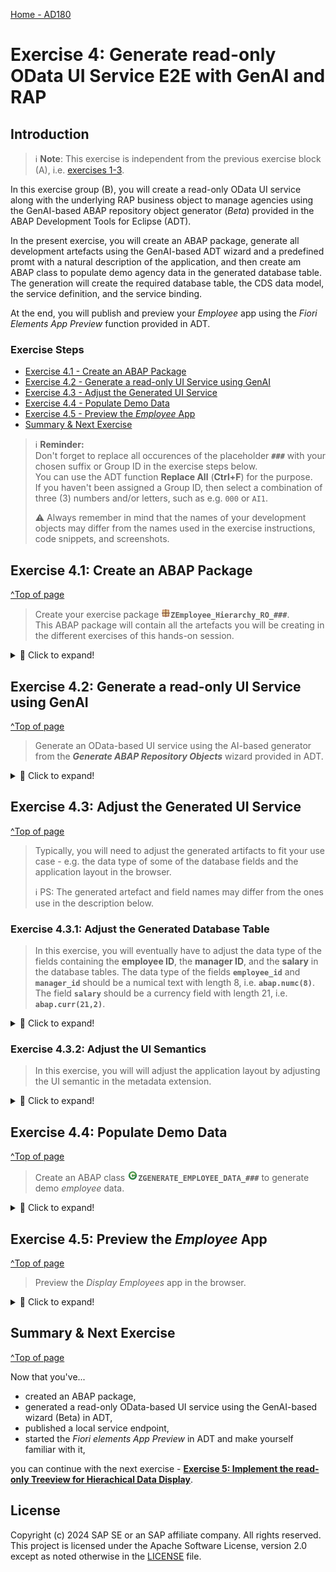 [Home - AD180](/README.md#exercises)

# Exercise 4: Generate read-only OData UI Service E2E with GenAI and RAP

## Introduction

> ℹ️ **Note**: This exercise is independent from the previous exercise block (A), i.e. [exercises 1-3](../ex01/README.md). 

In this exercise group (B), you will create a read-only OData UI service along with the underlying RAP business object to manage agencies using the GenAI-based ABAP repository object generator (_Beta_) provided in the ABAP Development Tools for Eclipse (ADT). 

In the present exercise, you will create an ABAP package, generate all development artefacts using the GenAI-based ADT wizard and a predefined promt with a natural description of the application, and then create am ABAP class to populate demo agency data in the generated database table. The generation will create the required database table, the CDS data model, the service definition, and the service binding. 

At the end, you will publish and preview your _Employee_ app using the _Fiori Elements App Preview_ function provided in ADT. 

### Exercise Steps

- [Exercise 4.1 - Create an ABAP Package](#exercise-41-create-an-abap-package)
- [Exercise 4.2 - Generate a read-only UI Service using GenAI](#exercise-42-generate-a-read-only-ui-service-using-genai)
- [Exercise 4.3 - Adjust the Generated UI Service](#exercise-43-adjust-the-generated-ui-service)
- [Exercise 4.4 - Populate Demo Data](#exercise-44-populate-demo-data)
- [Exercise 4.5 - Preview the _Employee_ App](#exercise-45-preview-the-employee-app)
- [Summary & Next Exercise](#summary--next-exercise)  


> ℹ️ **Reminder:**   
> Don't forget to replace all occurences of the placeholder **`###`** with your chosen suffix or Group ID in the exercise steps below.   
> You can use the ADT function **Replace All** (**Ctrl+F**) for the purpose.   
> If you haven't been assigned a Group ID, then select a combination of three (3) numbers and/or letters, such as e.g. `000` or `AI1`. 
> 
> ⚠️ Always remember in mind that the names of your development objects may differ from the names used in the exercise instructions, code snippets, and screenshots. 

## Exercise 4.1: Create an ABAP Package
[^Top of page](#)

> Create your exercise package ![package](../images/adt_package.png)**`ZEmployee_Hierarchy_RO_###`**.   
> This ABAP package will contain all the artefacts you will be creating in the different exercises of this hands-on session.

 <details>
  <summary>🔵 Click to expand!</summary>

   1. In ADT, go to the **Project Explorer**, right-click on your ![project](../images/adt_project.png)ABAP Cloud Project, select **New** > **ABAP Package** from the context menu.
 
      Maintain the required information provided below and click **Next** to continue. 
 
      Replace the occurrence of the placeholder **`###`** with your chosen or assigned suffix, which should be a combination of three (3) numbers and/or letters, e.g. **`476`** or **`AP3`**. 
 
      - Name: **`ZRAP120_Employee_###`** 
      - Description: _**`Employees App`**_
      - Select the box ✅**Add to favorites package**
      - Superpackage: **`ZLOCAL`**  
 
      > ℹ️ The suffix **`000`** is used for the screenshots in this exercise. Use a different suffix.        
 
      Provide a transport request if requested and click **Finish**.           
      
      <img src="images/ro01.png" alt="generate UI service" width="50%">

</details>

## Exercise 4.2: Generate a read-only UI Service using GenAI
[^Top of page](#)

 > Generate an OData-based UI service using the AI-based generator from the **_Generate ABAP Repository Objects_** wizard provided in ADT.

 <details>
  <summary>🔵 Click to expand!</summary>

   1. Right-click on your ![project](../images/adt_project.png)ABAP Cloud project and select **New** > **Generate ABAP Repository Objects** from the context menu.
      
      Select the entry **`OData UI Service Supported by AI (Beta)`** in the wizard and click **Next >**.
      
      Maintain your package name ![package](../images/adt_package.png)**`ZRAP120_Employee_###`** and click **Next >**.                  
 
      <table>
      <tr>
          <td><img src="images/ro02.png" alt="generate UI service" width="100%"></td>
          <td><img src="images/ro03.png" alt="generate UI service" width="100%"></td>
          <td><img src="images/ro04.png" alt="generate UI service" width="100%"></td>
      </tr>
      </table>

   3. Clear the default prompt, insert the one provided below for this exercise, and click **Next >**. 
 
      Replace the occurence of the placeholder `###` with your chosen suffix.
      
 
      ```PROMPT
        Generate a read-only application for displaying employees. 
        The employee entity requires the fields employee_id, first_name, last_name, salary, manager_id, and manager_uuid. 
        Use a numerical data type with length 6 for the fields employee_id and manager_id.
        Use the uuid data type for the field manager_uuid.
        Use built-in character string data type char with length 40 for the fields first_name and last_name. 
        Salary is a currency field with length 21. 
        Create the object names with the suffix '###'.
      ```

      <img src="images/ro05.png" alt="generate UI service" width="50%">
 
       The wizard now shows the list of all artifacts that will be generated and the ability to preview some of them - e.g. database tables. 
        
       <img src="images/ro06.png" alt="generate UI service" width="50%">
 
      > ℹ️ **Note**:  
      > 
      > 1️⃣ Please note that the names of repository objects, table fields, and other elements in your preview may differ from those shown in the screenshots or used in the exercise description and the code snippets provided, as there is no guarantee from the GenAI side. The ability to customize the suggestions will be provided in future releases.
      >
      > 2️⃣ According to the [naming conventions of the Virtual Data Model (VDM) in SAP S/4HANA](https://help.sap.com/docs/SAP_S4HANA_CLOUD/c0c54048d35849128be8e872df5bea6d/8a8cee943ef944fe8936f4cc60ba9bc1.html), interface views have the prefix **`<namespace>I_`** and basic/composite restricted reuse views and BO views have the prefix **`<namespace>R_`**. 
      > The current wizard of the AI-based generator doesn't yet allow you to changes the generated artifact names. This option will be added in the future.        
      > For this reason, the generated interface view is a root view entity (instead of a simple view entity) and has the suffix `ZR_` instead of `ZI_` in this exercises.               

 
      > ℹ️ **Work-around**:   
      > In case you do not have access to the AI-based wizard, then create a database table using the table definition provided below and use the classic ADT wizard to create an UI service based on this database table.
 
      <details>
        <summary> 📄 Create a database table</summary>      
          First, create the database table ![table](../images/adt_tabl.png)**`ZEMPLOYEE###`** and replace the default code with thetable definition provided below. 
        
         Then right-click on it and select the entry **`Generate ABAP Repository Objects...`** from the context menu, and select **`OData UI Service`** in the dialog to start the classic generation.
              
         ```ABAP
           @EndUserText.label : 'Database Table for ZEMPLOYEE###'
           @AbapCatalog.enhancement.category : #NOT_EXTENSIBLE
           @AbapCatalog.tableCategory : #TRANSPARENT
           @AbapCatalog.deliveryClass : #A
           @AbapCatalog.dataMaintenance : #RESTRICTED
           define table zemployee### {

             key client   : abap.clnt not null;
             key uuid     : sysuuid_x16 not null;
             employee_id  : abap.numc(8);
             first_name   : abap.char(40);
             last_name    : abap.char(40);
             salary_curr  : abap.cuky;
             @Semantics.amount.currencyCode : 'zemployee###.salary_curr'
             salary       : abap.curr(21,2);
             manager_id   : abap.int8;
             manager_uuid : sysuuid_x16;
           }
         ```
       
         <img src="images/ro07.png" alt="generate UI service" width="50%">
       
      </details>
      
   5. Click **Next >**, select a transport request, and click **Finish** to start the generation of all artifacts. The generation of all artifacts may take a few moments.
        
      After the successfull generation, you can check all generated artifacts in the _**Project Explorer**_ view. You may need to refresh your package by pressing  pressing **F5**.  
 
      > **ℹ️ List of the generated repository objects**:
 
      <details>
        <summary>Click to expand!</summary>

        > **Note**: The names of the artifacts generated in your exercise package may differ from those listed in the table below 
        > as they are generated by GenAI and there is no guarantee from the GenAI side.

        | **Object Category**       | **Repository Object Type**  | **Artefact Names**                                                         |
        |---------------------------|-----------------------------|----------------------------------------------------------------------------|
        | **Business Services**     |                             |                                                                            |
        |                           | **Service Definitions**     | **`ZUI_EMPLOYEE###_O4`**                                                   |
        |                           | **Service Bindings**        | **`ZUI_EMPLOYEE###_O4`**                                                   |
        | **Core Data Services**    |                             |                                                                            |
        |                           | **Behavior Definitions**    | **`ZR_EMPLOYEE###`** - Base CDS view                                       |
        |                           |                             | **`ZC_EMPLOYEE###`** - Consumption view                                    |     
        |                           | **Metadata Definitions**    | **`ZC_EMPLOYEE###`** - Metadata extension for the consumption view         |
        | **Dictionary**            |                             |                                                                            |
        |                           | **Database Tables**         | **`ZEMPLOYEE###`** - Database table for storing active data                |
        
      </details>      
 
   7. Now, go to your service binding ![service binding](../images/adt_srvb.png)**`ZUI_EMPLOYEE###_O4`** which is opened in the editor and click **Publish** to publish its local service endpoint to view service URL, entity sets, and associations.  
 
      <img src="images/ro08.png" alt="generate UI service" width="100%"> 
        
      The exposed entity **_Employee_** now appears in the **_Entity Set_** area. You can directly launch the **Fiori Elements App Preview** in ADT to start the app in the browser or you can proceed to the next exercise to populate the demo data in the application by filling the database table with the _Employee_ demo data.
 
      The preview of the _Manage Employees" app is now displayed in the browser without any data.
      
      > ⛔ **Attention** ⛔   
      > **DO NOT** yet create any _**employee**_ records in the Fiori app yet, as you'll be adjusting the generated database table in the next step. 
 
      <img src="images/ro09.png" alt="generate UI service" width="100%">
      
      Below is the Fiori elements app preview in the browser (without data).
 
      > ⛔ **Attention** ⛔   
      > **DO NOT** yet create any _**employee**_ records in the Fiori app yet, as you'll be adjusting the generated database table in the next step. 
 
      <img src="images/ro09b.png" alt="generate UI service" width="80%">
   
</details>


## Exercise 4.3: Adjust the Generated UI Service 
[^Top of page](#)

> Typically, you will need to adjust the generated artifacts to fit your use case - e.g. the data type of some of the database fields and the application layout in the browser.
> 
> ℹ️ PS: The generated artefact and field names may differ from the ones use in the description below.
 
### Exercise 4.3.1: Adjust the Generated Database Table 
 
> In this exercise, you will eventually have to adjust the data type of the fields containing the **employee ID**, the **manager ID**, and the **salary** in the database tables. The data type of the fields **`employee_id`** and **`manager_id`** should be a numical text with length 8, i.e. **`abap.numc(8)`**.  The field **`salary`** should be a currency field with length 21, i.e. **`abap.curr(21,2)`**. 
> 
 <details>
  <summary>🔵 Click to expand!</summary>

   1. Go to your package in the **Project Explorer**, open the database table ![table](../images/adt_tabl.png)**`ZEMPLOYEE###`** for storing the active agency data, and replace the data type of the fields **`employee_id`** and **`manager_id`** with **`abap.numc(8)`** if necessary.      
 
      ```ABAP
       abap.numc(8) 
      ```       
  
      Also replace the data type of the field **`salary`** with **`abap.curr(21,2)`** if necessary.
  
      ```ABAP
       abap.curr(21,2)
      ```         

      <img src="images/ro10.png" alt="Adjust generated UI service" width="50%">

   2. Save ![save icon](../images/adt_save.png) and activate ![activate icon](../images/adt_activate.png) the changes.  
  
      You can now create _employee_ records in the Fiori app if you want. You will generate some demo data in the next step.
    
</details>
 
### Exercise 4.3.2: Adjust the UI Semantics  
 
> In this exercise, you will will adjust the application layout by adjusting the UI semantic in the metadata extension. 
> 
 <details>
  <summary>🔵 Click to expand!</summary>

   1. Go to your package in the **Project Explorer**, open the generated CDS metadata extension ![ddlx](../images/adt_ddlx.png)**`ZC_EMPLOYEE###`**.


   2. Hide the element **`Uuid`** by removing all `@UI` annotations specified directly above it, ⛔**except** for the **`@UI.facet`** annotation block which must remain in the metadata extension, and inserting the line provided below.   
    
      ```CDS
       @UI.hidden: true 
      ```            
   
      <img src="images/ro11.png" alt="Adjust generated UI service" width="50%">

   2. Also hide the element **`ManagerUuid`** by removing all `@UI` annotations specified directly above it and replacing it with the line provided below.     
  
      ```CDS
       @UI.hidden: true 
      ```            

      <img src="images/ro11b.png" alt="Adjust generated UI service" width="50%">
  
   3. You can also, for example, adjust the specified labels:
      - EmployeeId --> Employee ID
      - FirstName --> First Name
      - LastName --> Last Name
      - ManagerId --> Manager ID

  <!---
  Employee ID
  
      | **RAP Layer**                          | **New Label**                 | 
      |----------------------------------------|---------------------------------|
      |   **EmployeeId**                                    | **Employee ID**                  | 
      |    **FirstName**                                    |  First Name                               | 
      |                                        | **Behavior**                    |
      |                                        |                                 | 

-->
        
   4 Save ![save icon](../images/adt_save.png) and activate ![activate icon](../images/adt_activate.png) the changes.    
    
</details> 


## Exercise 4.4: Populate Demo Data
[^Top of page](#)
 
> Create an ABAP class ![class](../images/adt_class.png)**`ZGENERATE_EMPLOYEE_DATA_###`** to generate demo _employee_ data.

 <details>
  <summary>🔵 Click to expand!</summary>

   1. Right-click your ABAP package **`ZEMPLOYEE_HIERARCHY_RO_###`** and select **New** > **ABAP Class** from the context menu.

      Maintain the required information (`###` is your group ID) and click **Next >**.
      - Name: **`ZGENERATE_EMPLOYEE_DATA_###`**
      - Description: _**`Generate demo employee data`**_       
      
      <img src="images/ro12.png" alt="Generate demo data" width="50%">  
  
      Select a transport request if requested and click **Finish** to create the class.
 
      The default class source code is now displayed in the editor.
   
   4. Replace the default class template with the source code provided below.
 
      Replace all occurences of the placeholder **`###`** with your suffix using the **Replace All** function (**Ctrl+F**).
 
      <details>
      <summary>🟡 Click to expand the source code!</summary>

         ```ABAP 
          CLASS zgenerate_employee_data_### DEFINITION
            PUBLIC
            FINAL
            CREATE PUBLIC .
            PUBLIC SECTION.
              INTERFACES if_oo_adt_classrun.

            PROTECTED SECTION.
            PRIVATE SECTION.
          ENDCLASS.

          CLASS zgenerate_employee_data_### IMPLEMENTATION.

            METHOD if_oo_adt_classrun~main.
              data: dummy_manager_uuid type sysuuid_x16.

              "delete existing data, if available
              DELETE FROM zemployee###.
              "EXIT.

              "insert employee data
              INSERT zemployee###  FROM (
                  SELECT
                    FROM /DMO/I_Employee_HR AS employee
                    FIELDS
                      uuid(  )                  AS uuid,
                      employee~employee         AS employee_id,
                      employee~first_name       AS first_name,
                      employee~last_name        AS last_name,
                      employee~salary_currency  AS salary_curr,
                      employee~salary           AS salary,
                      employee~manager          AS manager_id,
                      @dummy_manager_uuid       AS manager_uuid   "dummy manager UUID                      

                      ORDER BY employee UP TO 2010 ROWS
                ).

              "assign correct manager UUID
              SELECT * FROM zemployee### INTO TABLE @DATA(employees_hr).
              LOOP AT employees_hr INTO DATA(employee_hr).
                SELECT SINGLE * FROM zemployee### WHERE employee_id = @employee_hr-manager_id INTO @DATA(manager_empl).
                employee_hr-manager_uuid = manager_empl-uuid.  "manager uuid EQ employee uuid
                MODIFY zemployee### FROM @employee_hr.
              ENDLOOP.
              COMMIT WORK.
              out->write( |RAP120 - Employee data successfully generated. / sy-subrc { sy-subrc } | ).
            ENDMETHOD.
          ENDCLASS.
         ```   
      </details>   
  
      <img src="images/ro13.png" alt="Generate demo data" width="50%">
  
      ℹ️ **Brief code explanation**:   
  
      <details>
        <summary>Click to expand!</summary>
         
         > 1) In the `INSERT` block, the relevant data is read from the database table `/dmo/employee_hr`, which contains _employee_ data and belongs to the _Flight Reference Scenario_. The built-in function `uuid(  )` is used to generate a uuid for the key field `employee_uuid` of the generated table `zemployee_hr###`, because the source database table (`/dmo/employee_hr`) has a semantic primary key (`employee`). A dummy value is set for the field `manager_uuid` at this stage.
         >        
         > 2) In the 2nd block, the correct manager UUID, i.e. field `manager_uuid`, is assigned using the semantic primary key `employee_id` and the field `manager_id`. 
         >        
         > 3) The `COMMIT WORK` statement triggers an explicit database commit to persist the data and close all opened database cursors .

      </details>         
  
   3. Save ![save icon](../images/adt_save.png) and activate ![activate icon](../images/adt_activate.png) the class.
 
   4. Execute the class as console application. 

      For that, right-click on your ABAP class ![class](../images/adt_class.png)**`ZGENERATE_EMPLOYEE_DATA_###`**, select the run button > **Run As** > **ABAP Application (Console) F9** or simply press **F9**. 
 
      A successful message now appears displayed in the _ABAP Console_.   
 
      <table>
      <tr>
          <td><img src="images/ro14.png" alt="Generate demo data" width="100%"></td>
      </tr>
      </table>  
 
   5. You can open your generated database table ![table](../images/adt_tabl.png)**`ZEMPLOYEE###`** for storing the active _Agency_ data and press **F8** to start the data preview and display the filled database entries. 
 
      > ℹ️ Note: Always remember that the names of the artifacts and fiels generated by GenAI may differ.
  
      In the database table, each employee can also be a manager. Therefore, the employee UUID/ID (node ID)  can also be a manager UUID/ID (parent node ID).
  
      <img src="images/ro16.png" alt="Generate demo data" width="50%">
   
</details>


## Exercise 4.5: Preview the _Employee_ App
[^Top of page](#)

>  Preview the _Display Employees_ app in the browser.

 <details>
  <summary>🔵 Click to expand!</summary>

   1. Open your service binding ![service binding](../images/adt_srvb.png)**`ZUI_EMPLOYEE###_O4`**, select the entity set **Agency**, and click **Preview** to start the Fiori Elements App Preview and open the app in the browser.
 
      <img src="images/ro17.png" alt="preview UI service mit demo data" width="70%">
     
   3. Play around with the application to familiarize yourself. 
 
</details>


## Summary & Next Exercise
[^Top of page](#)

Now that you've... 
- created an ABAP package,
- generated a read-only OData-based UI service using the GenAI-based wizard (Beta) in ADT,
- published a local service endpoint, 
- started the _Fiori elements App Preview_ in ADT and make yourself familiar with it,

you can continue with the next exercise - **[Exercise 5: Implement the read-only Treeview for Hierachical Data Display](../ex05/README.md)**.


## License

Copyright (c) 2024 SAP SE or an SAP affiliate company. All rights reserved. This project is licensed under the Apache Software License, version 2.0 except as noted otherwise in the [LICENSE](LICENSES/Apache-2.0.txt) file.
